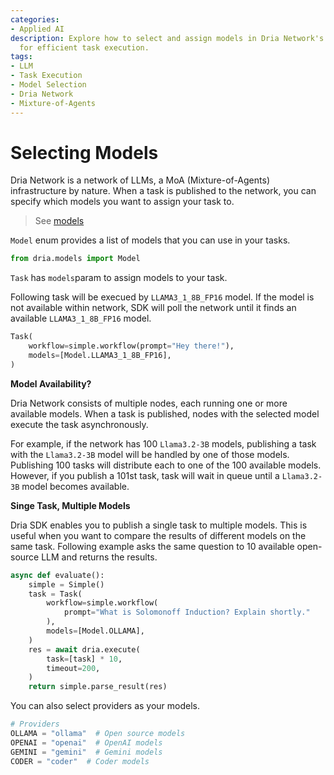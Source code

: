 ```yaml
---
categories:
- Applied AI
description: Explore how to select and assign models in Dria Network's LLM infrastructure
  for efficient task execution.
tags:
- LLM
- Task Execution
- Model Selection
- Dria Network
- Mixture-of-Agents
---
```


# Selecting Models

Dria Network is a network of LLMs, a MoA (Mixture-of-Agents) infrastructure by nature. 
When a task is published to the network, you can specify which models you want to assign your task to.

> See [models](models.md)

`Model` enum provides a list of models that you can use in your tasks.

```python
from dria.models import Model
```

`Task` has `models`param to assign models to your task.

Following task will be execued by `LLAMA3_1_8B_FP16` model. If the model is not available within network, SDK will poll the network until it finds an available `LLAMA3_1_8B_FP16` model.
```python
Task(
    workflow=simple.workflow(prompt="Hey there!"),
    models=[Model.LLAMA3_1_8B_FP16],
)
```

**Model Availability?**

Dria Network consists of multiple nodes, each running one or more available models. When a task is published, nodes with the selected model execute the task asynchronously.

For example, if the network has 100 `Llama3.2-3B` models, publishing a task with the `Llama3.2-3B` model will be handled by one of those models. 
Publishing 100 tasks will distribute each to one of the 100 available models. 
However, if you publish a 101st task, task will wait in queue until a `Llama3.2-3B` model becomes available.

**Singe Task, Multiple Models**

Dria SDK enables you to publish a single task to multiple models. 
This is useful when you want to compare the results of different models on the same task.
Following example asks the same question to 10 available open-source LLM and returns the results.


```python
async def evaluate():
    simple = Simple()
    task = Task(
        workflow=simple.workflow(
            prompt="What is Solomonoff Induction? Explain shortly."
        ),
        models=[Model.OLLAMA],
    )
    res = await dria.execute(
        task=[task] * 10,
        timeout=200,
    )
    return simple.parse_result(res)
```

You can also select providers as your models.
```python
# Providers
OLLAMA = "ollama"  # Open source models
OPENAI = "openai"  # OpenAI models
GEMINI = "gemini"  # Gemini models
CODER = "coder"  # Coder models
```